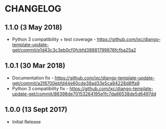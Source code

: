 # CHANGELOG


## 1.1.0 (3 May 2018)

- Python 3 compatibility + test coverage - https://github.com/ixc/django-template-update-get/commit/e1d43c3c3eb0cf0fcbfd38881799876fcfba25a2


## 1.0.1 (30 Mar 2018)

- Documentation fix - https://github.com/ixc/django-template-update-get/commit/a2f8700ebfd44e60cde38ad33e5ca94228d8ffa9
- Python 3 compatibility fix - https://github.com/ixc/django-template-update-get/commit/86398de70153264195e1fc7da66538de5d6497dd


## 1.0.0 (13 Sept 2017)

- Initial Release